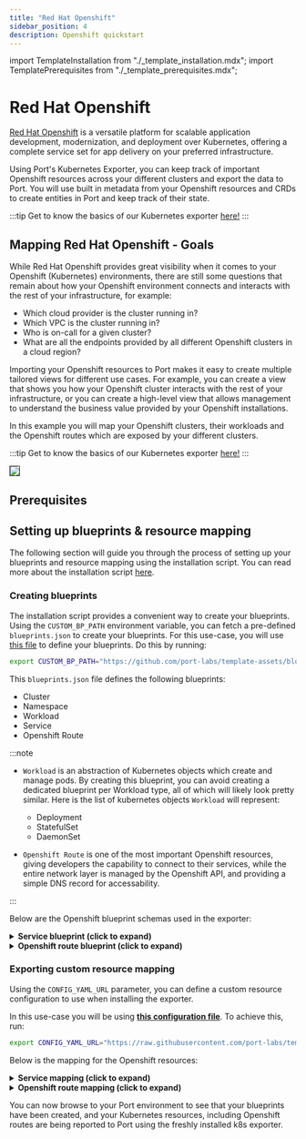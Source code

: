 ```yaml
---
title: "Red Hat Openshift"
sidebar_position: 4
description: Openshift quickstart
---
```


import TemplateInstallation from "./_template_installation.mdx";
import TemplatePrerequisites from "./_template_prerequisites.mdx";

# Red Hat Openshift

[Red Hat Openshift](https://www.redhat.com/en/technologies/cloud-computing/openshift) is a versatile platform for scalable application development, modernization, and deployment over Kubernetes, offering a complete service set for app delivery on your preferred infrastructure.

Using Port's Kubernetes Exporter, you can keep track of important Openshift resources across your different clusters and export the data to Port. You will use built in metadata from your Openshift resources and CRDs to create entities in Port and keep track of their state.

:::tip
Get to know the basics of our Kubernetes exporter [here!](/build-your-software-catalog/sync-data-to-catalog/kubernetes/kubernetes.md)
:::

## Mapping Red Hat Openshift - Goals

While Red Hat Openshift provides great visibility when it comes to your Openshift (Kubernetes) environments, there are still some questions that remain about how your Openshift environment connects and interacts with the rest of your infrastructure, for example:

- Which cloud provider is the cluster running in?
- Which VPC is the cluster running in?
- Who is on-call for a given cluster?
- What are all the endpoints provided by all different Openshift clusters in a cloud region?

Importing your Openshift resources to Port makes it easy to create multiple tailored views for different use cases. For example, you can create a view that shows you how your Openshift cluster interacts with the rest of your infrastructure, or you can create a high-level view that allows management to understand the business value provided by your Openshift installations.

In this example you will map your Openshift clusters, their workloads and the Openshift routes which are exposed by your different clusters.

:::tip
Get to know the basics of our Kubernetes exporter [here!](/build-your-software-catalog/sync-data-to-catalog/kubernetes/kubernetes.md)
:::

<img src="/img/build-your-software-catalog/sync-data-to-catalog/kubernetes/k8sOpenshiftView.png" border="1px"/>

## Prerequisites

<TemplatePrerequisites />

## Setting up blueprints & resource mapping

The following section will guide you through the process of setting up your blueprints and resource mapping using the
installation script. You can read more about the installation script [here](#how-does-the-installation-script-work).

### Creating blueprints

The installation script provides a convenient way to create your blueprints. Using the `CUSTOM_BP_PATH` environment variable, you can fetch a pre-defined `blueprints.json` to create your blueprints. For this use-case, you will use [this file](https://github.com/port-labs/template-assets/blob/main/kubernetes/blueprints/openshift-blueprints.json) to define your blueprints. Do this by running:

```bash showLineNumbers
export CUSTOM_BP_PATH="https://github.com/port-labs/template-assets/blob/main/kubernetes/blueprints/openshift-blueprints.json"
```

This `blueprints.json` file defines the following blueprints:

- Cluster
- Namespace
- Workload
- Service
- Openshift Route

:::note

- `Workload` is an abstraction of Kubernetes objects which create and manage pods. By creating this blueprint, you can avoid creating a dedicated blueprint per Workload type, all of which will likely look pretty similar.
  Here is the list of kubernetes objects `Workload` will represent:

  - Deployment
  - StatefulSet
  - DaemonSet

- `Openshift Route` is one of the most important Openshift resources, giving developers the capability to connect to their services, while the entire network layer is managed by the Openshift API, and providing a simple DNS record for accessability.

:::

Below are the Openshift blueprint schemas used in the exporter:

<details>
<summary> <b>Service blueprint (click to expand)</b> </summary>

```json showLineNumbers
{
  "identifier": "k8sService",
  "title": "K8s Serivce",
  "description": "This blueprint represents a k8s Service",
  "icon": "Microservice",
  "schema": {
    "properties": {
      "creationTimestamp": {
        "type": "string",
        "title": "Created",
        "format": "date-time",
        "description": "When the Namespace was created",
        "icon": "DefaultProperty"
      },
      "labels": {
        "type": "object",
        "title": "Labels",
        "description": "Labels of the Pod",
        "icon": "DefaultProperty"
      },
      "type": {
        "type": "string",
        "title": "Service Type",
        "description": "Service Type",
        "icon": "DefaultProperty"
      },
      "selectors": {
        "icon": "DefaultProperty",
        "type": "object",
        "title": "Service Selectors",
        "description": "Pod selectors for the service"
      }
    },
    "required": []
  },
  "mirrorProperties": {},
  "calculationProperties": {},
  "relations": {
    "pods": {
      "title": "Pods",
      "target": "pod",
      "required": false,
      "many": true
    },
    "namespace": {
      "title": "Namespace",
      "target": "namespace",
      "required": false,
      "many": false
    }
  }
}
```
</details>

<details>
<summary> <b>Openshift route blueprint (click to expand)</b> </summary>

```json showLineNumbers
{
  "identifier": "openshiftRoute",
  "title": "Openshift Route",
  "description": "This blueprint represents an Openshift route",
  "icon": "EC2",
  "schema": {
    "properties": {
      "hostName": {
        "icon": "DefaultProperty",
        "title": "Hostname",
        "type": "string",
        "format": "url"
      },
      "spec": {
        "title": "Spec",
        "type": "object"
      }
    },
    "required": []
  },
  "mirrorProperties": {},
  "calculationProperties": {},
  "relations": {
    "service": {
      "title": "Service",
      "target": "k8sService",
      "required": false,
      "many": true
    }
  }
}
```
</details>

### Exporting custom resource mapping

Using the `CONFIG_YAML_URL` parameter, you can define a custom resource configuration to use when installing the exporter.

In this use-case you will be using **[this configuration file](https://github.com/port-labs/template-assets/blob/main/kubernetes/full-configs/openshift_usecase.yaml)**. To achieve this, run:

```bash showLineNumbers
export CONFIG_YAML_URL="https://raw.githubusercontent.com/port-labs/template-assets/main/kubernetes/full-configs/openshift_usecase.yaml"
```

Below is the mapping for the Openshift resources:

<details>
<summary> <b>Service mapping (click to expand)</b> </summary>

```yaml showLineNumbers
- kind: v1/services
  selector:
    query: .metadata.namespace | startswith("kube") or startswith("openshift") | not 
  port:
    entity:
      mappings:
        - identifier: .metadata.name + "-" + .metadata.namespace + "-" + env.CLUSTER_NAME
          title: .metadata.name
          icon: '"Service"'
          blueprint: '"k8sService"'
          properties:
            creationTimestamp: .metadata.creationTimestamp
            labels: .metadata.labels
            type: .spec.type
            selectors: .spec.selector // null

- kind: discovery.k8s.io/v1/endpointslices
  selector: 
    query: (.metadata.namespace | startswith("kube") or startswith("openshift") | not) and (([.endpoints[].targetRef.name]) as $ref | if $ref != [null] then true else false end)
  port:
    entity:
      mappings:
        - identifier: .metadata.labels."kubernetes.io/service-name" + "-" + .metadata.namespace + "-" + env.CLUSTER_NAME
          blueprint: '"k8sService"'
          relations:
            pods: .metadata.namespace as $namespace | ([.endpoints[].targetRef.name + "-" + .metadata.namespace + "-" + env.CLUSTER_NAME])
```
</details>

<details>
<summary> <b>Openshift route mapping (click to expand)</b> </summary>

```yaml showLineNumbers
- kind: route.openshift.io/v1/routes
  selector:
    query: .metadata.namespace | startswith("kube") or startswith("openshift") | not 
  port:
    entity:
      mappings:
        - identifier: .metadata.name + "-" + .metadata.namespace + "-" + env.CLUSTER_NAME
          title: .metadata.name + "-" + .metadata.namespace + "-" + env.CLUSTER_NAME
          blueprint: '"openshiftRoute"'
          properties:
            hostname: .spec.host
            spec: .spec
          relations:
            service: .metadata.namespace as $namespace | [(.spec.alternateBackends[]?.name )]  as $alt_backends | ($alt_backends + [.spec.to.name]) | map(. + "-" + $namespace + "-" + env.CLUSTER_NAME)
```
</details>

You can now browse to your Port environment to see that your blueprints have been created, and your Kubernetes resources, including Openshift routes are being reported to Port using the freshly installed k8s exporter.